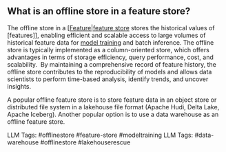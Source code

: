 **What is an offline store in a feature store?**
------------------------------------------------

The offline store in a [[Feature|feature store](https://www.hopsworks.ai/dictionary/feature-store) stores the historical values of [features]], enabling efficient and scalable access to large volumes of historical feature data for [model training](http://www.hopsworks.ai/dictionary/model-training) and batch inference. The offline store is typically implemented as a column-oriented store, which offers advantages in terms of storage efficiency, query performance, cost, and scalability.  By maintaining a comprehensive record of feature history, the offline store contributes to the reproducibility of models and allows data scientists to perform time-based analysis, identify trends, and uncover insights.

A popular offline feature store is to store feature data in an object store or distributed file system in a lakehouse file format (Apache Hudi, Delta Lake, Apache Iceberg). Another popular option is to use a data warehouse as an offline feature store.


LLM Tags:  #offlinestore #feature-store #modeltraining
LLM Tags:  #data-warehouse #offlinestore #lakehouserescue